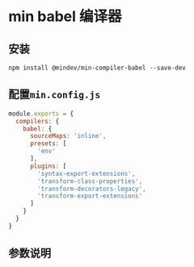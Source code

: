 # min babel 编译器

## 安装

```
npm install @mindev/min-compiler-babel --save-dev
```


## 配置`min.config.js`

``` js
module.exports = {
  compilers: {
    babel: {
      sourceMaps: 'inline',
      presets: [
        'env'
      ],
      plugins: [
        'syntax-export-extensions',
        'transform-class-properties',
        'transform-decorators-legacy',
        'transform-export-extensions'
      ]
    }
  }
}
```

## 参数说明
